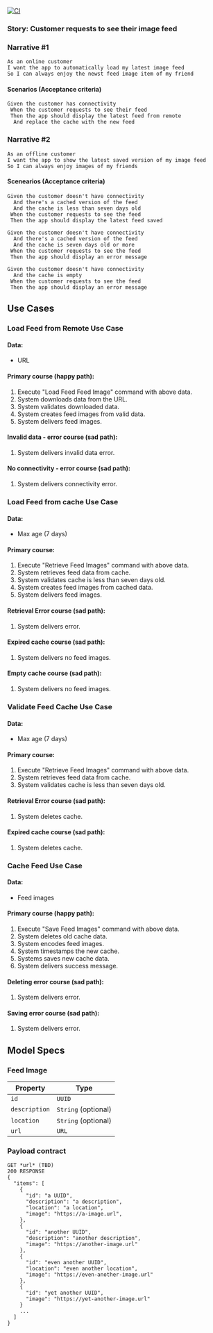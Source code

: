 [![CI](https://github.com/danstorre/cleanCodeApp/actions/workflows/CI.yml/badge.svg)](https://github.com/danstorre/cleanCodeApp/actions/workflows/CI.yml)


### Story: Customer requests to see their image feed

### Narrative #1

```
As an online customer
I want the app to automatically load my latest image feed
So I can always enjoy the newst feed image item of my friend
```

#### Scenarios (Acceptance criteria)

```
Given the customer has connectivity
 When the customer requests to see their feed
 Then the app should display the latest feed from remote
  And replace the cache with the new feed
```

### Narrative #2

```
As an offline customer
I want the app to show the latest saved version of my image feed
So I can always enjoy images of my friends
```

#### Scenearios (Acceptance criteria)

```
Given the customer doesn't have connectivity
  And there's a cached version of the feed
  And the cache is less than seven days old
 When the customer requests to see the feed
 Then the app should display the latest feed saved

Given the customer doesn't have connectivity
  And there's a cached version of the feed
  And the cache is seven days old or more
 When the customer requests to see the feed
 Then the app should display an error message

Given the customer doesn't have connectivity
  And the cache is empty
 When the customer requests to see the feed
 Then the app should display an error message
```

## Use Cases

### Load Feed from Remote Use Case

#### Data:
- URL

#### Primary course (happy path):
1. Execute "Load Feed Feed Image" command with above data.
2. System downloads data from the URL.
3. System validates downloaded data.
4. System creates feed images from valid data.
5. System delivers feed images.

#### Invalid data - error course (sad path):
1. System delivers invalid data error.

#### No connectivity - error course (sad path):
1. System delivers connectivity error.


### Load Feed from cache Use Case

#### Data:
- Max age (7 days)

#### Primary course:
1. Execute "Retrieve Feed Images" command with above data.
2. System retrieves feed data from cache.
3. System validates cache is less than seven days old.
4. System creates feed images from cached data.
5. System delivers feed images.

#### Retrieval Error course (sad path):
1. System delivers error.

#### Expired cache course (sad path):
1. System delivers no feed images.

#### Empty cache course (sad path):
1. System delivers no feed images.


### Validate Feed Cache Use Case

#### Data:
- Max age (7 days)

#### Primary course:
1. Execute "Retrieve Feed Images" command with above data.
2. System retrieves feed data from cache.
3. System validates cache is less than seven days old.

#### Retrieval Error course (sad path):
1. System deletes cache.

#### Expired cache course (sad path):
1. System deletes cache.


### Cache Feed Use Case

#### Data:
- Feed images

#### Primary course (happy path):
1. Execute "Save Feed Images" command with above data.
2. System deletes old cache data.
3. System encodes feed images.
4. System timestamps the new cache.
5. Systems saves new cache data.
6. System delivers success message.

#### Deleting error course (sad path):
1. System delivers error.

#### Saving error course (sad path):
1. System delivers error.


## Model Specs

### Feed Image

| Property      | Type                |
|---------------|---------------------|
| `id`          | `UUID`              |
| `description` | `String` (optional) |
| `location`    | `String` (optional) |
| `url`          | `URL`              |


### Payload contract

```
GET *url* (TBD)
200 RESPONSE
{
  "items": [
    {
      "id": "a UUID",
      "description": "a description",
      "location": "a location",
      "image": "https://a-image.url",
    },
    {
      "id": "another UUID",
      "description": "another description",
      "image": "https://another-image.url"
    },
    {
      "id": "even another UUID",
      "location": "even another location",
      "image": "https://even-another-image.url"
    },
    {
      "id": "yet another UUID",
      "image": "https://yet-another-image.url"
    }
    ...
  ]
}
